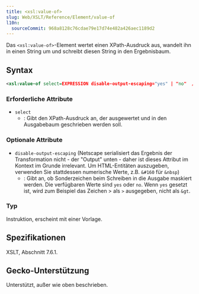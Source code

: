 ```yaml
---
title: <xsl:value-of>
slug: Web/XSLT/Reference/Element/value-of
l10n:
  sourceCommit: 968a8128c76cdae79e17d74e482a426aec1189d2
---
```


Das `<xsl:value-of>`-Element wertet einen XPath-Ausdruck aus, wandelt ihn in einen String um und schreibt diesen String in den Ergebnisbaum.

## Syntax

```xml
<xsl:value-of select=EXPRESSION disable-output-escaping="yes" | "no"  />
```

### Erforderliche Attribute

- `select`
  - : Gibt den XPath-Ausdruck an, der ausgewertet und in den Ausgabebaum geschrieben werden soll.

### Optionale Attribute

- `disable-output-escaping` (Netscape serialisiert das Ergebnis der Transformation nicht - der "Output" unten - daher ist dieses Attribut im Kontext im Grunde irrelevant. Um HTML-Entitäten auszugeben, verwenden Sie stattdessen numerische Werte, z.B. `&#160` für `&nbsp`)
  - : Gibt an, ob Sonderzeichen beim Schreiben in die Ausgabe maskiert werden. Die verfügbaren Werte sind `yes` oder `no`. Wenn `yes` gesetzt ist, wird zum Beispiel das Zeichen > als `>` ausgegeben, nicht als `&gt`.

### Typ

Instruktion, erscheint mit einer Vorlage.

## Spezifikationen

XSLT, Abschnitt 7.6.1.

## Gecko-Unterstützung

Unterstützt, außer wie oben beschrieben.
